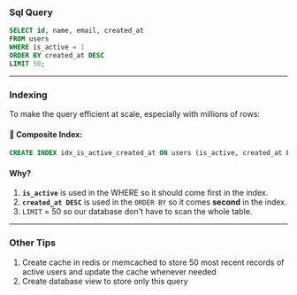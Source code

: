 
### Sql Query

```sql
SELECT id, name, email, created_at
FROM users
WHERE is_active = 1
ORDER BY created_at DESC
LIMIT 50;
```

---

### Indexing

To make the query efficient at scale, especially with millions of rows:

#### 🔹 Composite Index:

```sql
CREATE INDEX idx_is_active_created_at ON users (is_active, created_at DESC);
```

#### Why?

1. **`is_active`** is used in the WHERE so it should come first in the index.
2. **`created_at DESC`** is used in the `ORDER BY` so it comes **second** in the index.
3. `LIMIT` = 50 so our database don't have to scan the whole table.

---

### Other Tips

1. Create cache in redis or memcached to store 50 most recent records of active users and update the cache whenever needed
2. Create database view to store only this query
